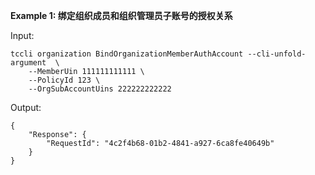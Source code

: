**Example 1: 绑定组织成员和组织管理员子账号的授权关系**



Input: 

```
tccli organization BindOrganizationMemberAuthAccount --cli-unfold-argument  \
    --MemberUin 111111111111 \
    --PolicyId 123 \
    --OrgSubAccountUins 222222222222
```

Output: 
```
{
    "Response": {
        "RequestId": "4c2f4b68-01b2-4841-a927-6ca8fe40649b"
    }
}
```

